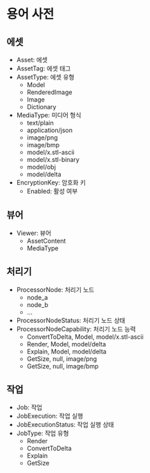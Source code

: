# 용어 사전

## 에셋

- Asset: 에셋
- AssetTag: 에셋 태그
- AssetType: 에셋 유형
  - Model
  - RenderedImage
  - Image
  - Dictionary
- MediaType: 미디어 형식
  - text/plain
  - application/json
  - image/png
  - image/bmp
  - model/x.stl-ascii
  - model/x.stl-binary
  - model/obj
  - model/delta
- EncryptionKey: 암호화 키
  - Enabled: 활성 여부

## 뷰어

- Viewer: 뷰어
  - AssetContent
  - MediaType

## 처리기

- ProcessorNode: 처리기 노드
  - node_a
  - node_b
  - ...
- ProcessorNodeStatus: 처리기 노드 상태
- ProcessorNodeCapability: 처리기 노드 능력
  - ConvertToDelta, Model, model/x.stl-ascii
  - Render, Model, model/delta
  - Explain, Model, model/delta
  - GetSize, null, image/png
  - GetSize, null, image/bmp

## 작업

- Job: 작업
- JobExecution: 작업 실행
- JobExecutionStatus: 작업 실행 상태
- JobType: 작업 유형
  - Render
  - ConvertToDelta
  - Explain
  - GetSize
